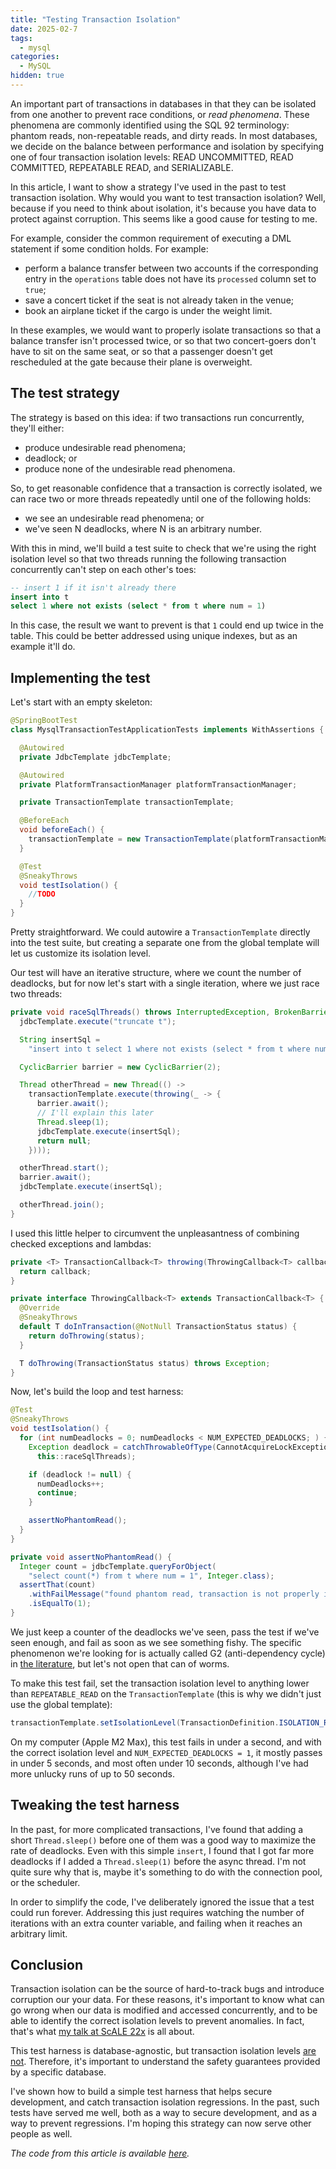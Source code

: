 ```yaml
---
title: "Testing Transaction Isolation"
date: 2025-02-7
tags:
  - mysql
categories:
  - MySQL
hidden: true
---
```


An important part of transactions in databases in that they can be isolated from one another to prevent race conditions, or _read
phenomena_. These phenomena are commonly identified using the SQL 92 terminology: phantom reads, non-repeatable reads, and dirty reads. In
most databases, we decide on the balance between performance and isolation by specifying one of four transaction isolation levels: READ
UNCOMMITTED, READ COMMITTED, REPEATABLE READ, and SERIALIZABLE.

In this article, I want to show a strategy I've used in the past to test transaction isolation. Why would you want to test transaction
isolation? Well, because if you need to think about isolation, it's because you have data to protect against corruption. This seems like a
good cause for testing to me.

For example, consider the common requirement of executing a DML statement if some condition holds. For example:

* perform a balance transfer between two accounts if the corresponding entry in the `operations` table does not have its `processed`
  column set to `true`;
* save a concert ticket if the seat is not already taken in the venue;
* book an airplane ticket if the cargo is under the weight limit.

In these examples, we would want to properly isolate transactions so that a balance transfer isn't processed twice, or so that two
concert-goers don't have to sit on the same seat, or so that a passenger doesn't get rescheduled at the gate because their plane is
overweight.

## The test strategy

The strategy is based on this idea: if two transactions run concurrently, they'll either:

* produce undesirable read phenomena;
* deadlock; or
* produce none of the undesirable read phenomena.

So, to get reasonable confidence that a transaction is correctly isolated, we can race two or more threads repeatedly until one of the
following holds:

* we see an undesirable read phenomena; or
* we've seen N deadlocks, where N is an arbitrary number.

With this in mind, we'll build a test suite to check that we're using the right isolation level so that two threads running the following
transaction concurrently can't step on each other's toes:

```sql
-- insert 1 if it isn't already there
insert into t
select 1 where not exists (select * from t where num = 1)
```

In this case, the result we want to prevent is that `1` could end up twice in the table. This could be better addressed using unique
indexes, but as an example it'll do.

## Implementing the test

Let's start with an empty skeleton:

```java
@SpringBootTest
class MysqlTransactionTestApplicationTests implements WithAssertions {

  @Autowired
  private JdbcTemplate jdbcTemplate;

  @Autowired
  private PlatformTransactionManager platformTransactionManager;

  private TransactionTemplate transactionTemplate;

  @BeforeEach
  void beforeEach() {
    transactionTemplate = new TransactionTemplate(platformTransactionManager);
  }

  @Test
  @SneakyThrows
  void testIsolation() {
    //TODO
  }
}
```

Pretty straightforward. We could autowire a `TransactionTemplate` directly into the test suite, but creating a separate one from the global
template will let us customize its isolation level.

Our test will have an iterative structure, where we count the number of deadlocks, but for now let's start with a single iteration, where we
just race two threads:

```java
private void raceSqlThreads() throws InterruptedException, BrokenBarrierException {
  jdbcTemplate.execute("truncate t");

  String insertSql =
    "insert into t select 1 where not exists (select * from t where num = 1)";

  CyclicBarrier barrier = new CyclicBarrier(2);

  Thread otherThread = new Thread(() ->
    transactionTemplate.execute(throwing(_ -> {
      barrier.await();
      // I'll explain this later
      Thread.sleep(1);
      jdbcTemplate.execute(insertSql);
      return null;
    })));

  otherThread.start();
  barrier.await();
  jdbcTemplate.execute(insertSql);

  otherThread.join();
}
```

I used this little helper to circumvent the unpleasantness of combining checked exceptions and lambdas:

```java
private <T> TransactionCallback<T> throwing(ThrowingCallback<T> callback) {
  return callback;
}

private interface ThrowingCallback<T> extends TransactionCallback<T> {
  @Override
  @SneakyThrows
  default T doInTransaction(@NotNull TransactionStatus status) {
    return doThrowing(status);
  }

  T doThrowing(TransactionStatus status) throws Exception;
}
```

Now, let's build the loop and test harness:

```java
@Test
@SneakyThrows
void testIsolation() {
  for (int numDeadlocks = 0; numDeadlocks < NUM_EXPECTED_DEADLOCKS; ) {
    Exception deadlock = catchThrowableOfType(CannotAcquireLockException.class,
      this::raceSqlThreads);

    if (deadlock != null) {
      numDeadlocks++;
      continue;
    }

    assertNoPhantomRead();
  }
}

private void assertNoPhantomRead() {
  Integer count = jdbcTemplate.queryForObject(
    "select count(*) from t where num = 1", Integer.class);
  assertThat(count)
    .withFailMessage("found phantom read, transaction is not properly isolated")
    .isEqualTo(1);
}
```

We just keep a counter of the deadlocks we've seen, pass the test if we've seen enough, and fail as soon as we see something fishy. The
specific phenomenon we're looking for is actually called G2 (anti-dependency cycle)
in [the literature](https://pmg.csail.mit.edu/papers/icde00.pdf), but let's not open that can of worms.

To make this test fail, set the transaction isolation level to anything lower than `REPEATABLE_READ` on the `TransactionTemplate` (this is
why we didn't just use the global template):

```java
transactionTemplate.setIsolationLevel(TransactionDefinition.ISOLATION_READ_COMMITTED);
```

On my computer (Apple M2 Max), this test fails in under a second, and with the correct isolation level and `NUM_EXPECTED_DEADLOCKS = 1`, it
mostly passes in under 5 seconds, and most often under 10 seconds, although I've had more unlucky runs of up to 50 seconds.

## Tweaking the test harness

In the past, for more complicated transactions, I've found that adding a short `Thread.sleep()` before one of them was a good way to
maximize the rate of deadlocks. Even with this simple `insert`, I found that I got far more deadlocks if I added a `Thread.sleep(1)`
before the async thread. I'm not quite sure why that is, maybe it's something to do with the connection pool, or the scheduler.

In order to simplify the code, I've deliberately ignored the issue that a test could run forever. Addressing this just requires watching the
number of iterations with an extra counter variable, and failing when it reaches an arbitrary limit.

## Conclusion

Transaction isolation can be the source of hard-to-track bugs and introduce corruption our your data. For these reasons, it's important to
know what can go wrong when our data is modified and accessed concurrently, and to be able to identify the correct isolation levels to
prevent anomalies. In fact, that's
what [my talk at ScALE 22x](https://www.socallinuxexpo.org/scale/22x/presentations/how-not-go-bankrupt-and-look-foolish-mastering-transactions-mysql)
is all about.

This test harness is database-agnostic, but transaction isolation levels [are not](https://github.com/ept/hermitage?tab=readme-ov-file).
Therefore, it's important to understand the safety guarantees provided by a specific database.

I've shown how to build a simple test harness that helps secure development, and catch transaction isolation regressions. In the past, such
tests have served me well, both as a way to secure development, and as a way to prevent regressions. I'm hoping this strategy can now serve
other people as well.

_The code from this article is available [here](https://github.com/LeMikaelF/testing-transaction-isolation)._
